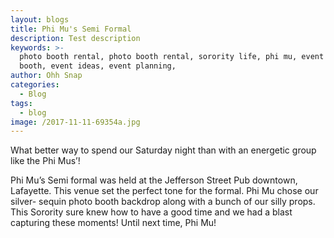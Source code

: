 ```yaml
---
layout: blogs
title: Phi Mu's Semi Formal
description: Test description
keywords: >-
  photo booth rental, photo booth rental, sorority life, phi mu, event photo
  booth, event ideas, event planning,
author: Ohh Snap
categories:
  - Blog
tags:
  - blog
image: /2017-11-11-69354a.jpg
---
```

What better way to spend our Saturday night than with an energetic group like the Phi Mus’\!

Phi Mu’s Semi formal was held at the Jefferson Street Pub downtown, Lafayette. This venue set the perfect tone for the formal. Phi Mu chose our silver- sequin photo booth backdrop along with a bunch of our silly props. This Sorority sure knew how to have a good time and we had a blast capturing these moments\! Until next time, Phi Mu\!
